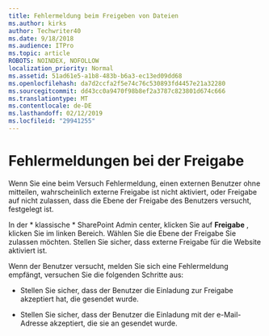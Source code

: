 ```yaml
---
title: Fehlermeldung beim Freigeben von Dateien
ms.author: kirks
author: Techwriter40
ms.date: 9/18/2018
ms.audience: ITPro
ms.topic: article
ROBOTS: NOINDEX, NOFOLLOW
localization_priority: Normal
ms.assetid: 51ad61e5-a1b8-483b-b6a3-ec13ed09dd68
ms.openlocfilehash: da7d2ccfa2f5e74c76c530893fd4457e21a32280
ms.sourcegitcommit: dd43cc0a9470f98b8ef2a3787c823801d674c666
ms.translationtype: MT
ms.contentlocale: de-DE
ms.lasthandoff: 02/12/2019
ms.locfileid: "29941255"
---
```

# <a name="error-messages-when-sharing"></a>Fehlermeldungen bei der Freigabe

Wenn Sie eine beim Versuch Fehlermeldung, einen externen Benutzer ohne mitteilen, wahrscheinlich externe Freigabe ist nicht aktiviert, oder Freigabe auf nicht zulassen, dass die Ebene der Freigabe des Benutzers versucht, festgelegt ist.
  
In der * klassische * SharePoint Admin center, klicken Sie auf **Freigabe** , klicken Sie im linken Bereich. Wählen Sie die Ebene der Freigabe Sie zulassen möchten. Stellen Sie sicher, dass externe Freigabe für die Website aktiviert ist. 
  
Wenn der Benutzer versucht, melden Sie sich eine Fehlermeldung empfängt, versuchen Sie die folgenden Schritte aus:
  
- Stellen Sie sicher, dass der Benutzer die Einladung zur Freigabe akzeptiert hat, die gesendet wurde.
    
- Stellen Sie sicher, dass der Benutzer die Einladung mit der e-Mail-Adresse akzeptiert, die sie an gesendet wurde.
    

